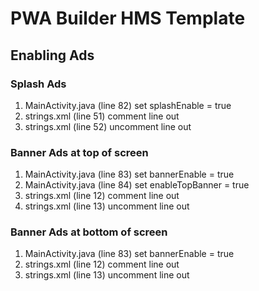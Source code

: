 # PWA Builder HMS Template

## Enabling Ads

### Splash Ads
1. MainActivity.java (line 82) set splashEnable = true
2. strings.xml (line 51) comment line out
3. strings.xml (line 52) uncomment line out

### Banner Ads at top of screen
1. MainActivity.java (line 83) set bannerEnable = true
2. MainActivity.java (line 84) set enableTopBanner = true
3. strings.xml (line 12) comment line out
4. strings.xml (line 13) uncomment line out

### Banner Ads at bottom of screen
1. MainActivity.java (line 83) set bannerEnable = true
2. strings.xml (line 12) comment line out
3. strings.xml (line 13) uncomment line out
